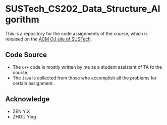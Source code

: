# SUSTech_CS202_Data_Structure_Algorithm

This is a repository for the code assignments of the course, which is released on the [ACM OJ site of SUSTech](http://acm.sustc.edu.cn/onlinejudge/).

## Code Source

- The `C++` code is mostly written by me as a student assistant of TA fo the course.
- The `Java` is collected from those who accomplish all the problems for certain assignment.

## Acknowledge

- ZEN Y.X
- ZHOU Ying
